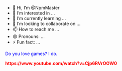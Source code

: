 - 👋 Hi, I’m @NpmMaster
- 👀 I’m interested in ...
- 🌱 I’m currently learning ...
- 💞️ I’m looking to collaborate on ...
- 📫 How to reach me ...
- 😄 Pronouns: ...
- ⚡ Fun fact: ...

<p style="color:blue">Do you love games? I do.</p>
<b style="color:red">https://www.youtube.com/watch?v=Cjp6RVrOOW0</b>
 

<!--
Sup,
Thanks for editing this file
- In memory of caique santos carvalho 👍
-->
